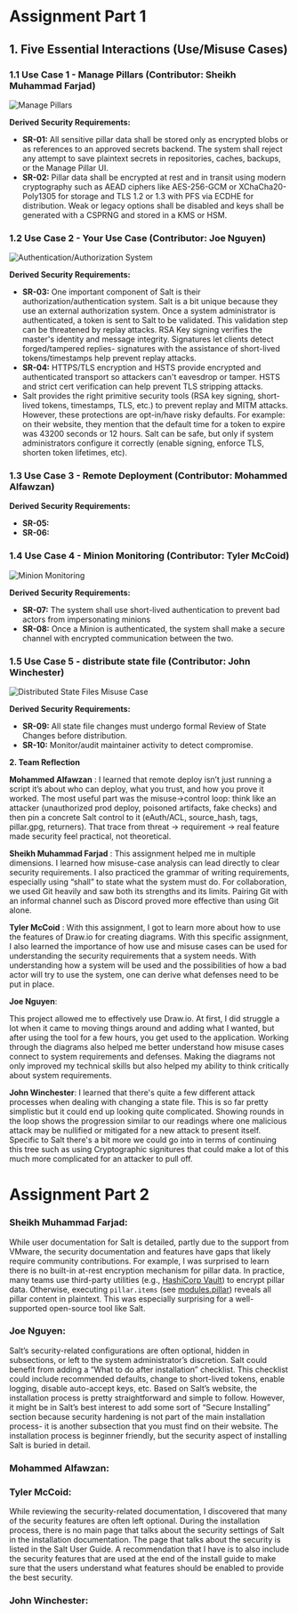 # Assignment Part 1

## 1. Five Essential Interactions (Use/Misuse Cases)

### 1.1 Use Case 1 - Manage Pillars (Contributor: Sheikh Muhammad Farjad)

![Manage Pillars](./use_cases/Use-Misuse_Case_Farjad.svg)


**Derived Security Requirements:**
- **SR-01:** All sensitive pillar data shall be stored only as encrypted blobs or as references to an approved secrets backend. The system shall reject any attempt to save plaintext secrets in repositories, caches, backups, or the Manage Pillar UI.
- **SR-02:** Pillar data shall be encrypted at rest and in transit using modern cryptography such as AEAD ciphers like AES-256-GCM or XChaCha20-Poly1305 for storage and TLS 1.2 or 1.3 with PFS via ECDHE for distribution. Weak or legacy options shall be disabled and keys shall be generated with a CSPRNG and stored in a KMS or HSM.



### 1.2 Use Case 2 - Your Use Case (Contributor: Joe Nguyen)



![Authentication/Authorization System](./use_cases/Use-MisuseJoe.svg)






**Derived Security Requirements:**
- **SR-03:** One important component of Salt is their authorization/authentication system. Salt is a bit unique because they use an external authorization system. Once a system administrator is authenticated, a token is sent to Salt to be validated. This validation step can be threatened by replay attacks. RSA Key signing verifies the master's identity and message integrity. Signatures let clients detect forged/tampered replies- signatures with the assistance of short-lived tokens/timestamps help prevent replay attacks. 
- **SR-04:** HTTPS/TLS encryption and HSTS provide encrypted and authenticated transport so attackers can't eavesdrop or tamper. HSTS and strict cert verification can help prevent TLS stripping attacks.
- Salt provides the right primitive security tools (RSA key signing, short-lived tokens, timestamps, TLS, etc.) to prevent replay and MITM attacks. However, these protections are opt-in/have risky defaults. For example: on their website, they mention that the default time for a token to expire was 43200 seconds or 12 hours. Salt can be safe, but only if system administrators configure it correctly (enable signing, enforce TLS, shorten token lifetimes, etc).



### 1.3 Use Case 3 - Remote Deployment (Contributor: Mohammed Alfawzan)






**Derived Security Requirements:**
- **SR-05:** 
- **SR-06:**  



### 1.4 Use Case 4 - Minion Monitoring (Contributor: Tyler McCoid)

![Minion Monitoring](./use_cases/Use-Misuse_Case.svg)




**Derived Security Requirements:**
- **SR-07:** The system shall use short-lived authentication to prevent bad actors from impersonating minions
- **SR-08:** Once a Minion is authenticated, the system shall make a secure channel with encrypted communication between the two.


### 1.5 Use Case 5 - distribute state file (Contributor: John Winchester)
![Distributed State Files Misuse Case](./use_cases/MisUseCasesV4greyovals.svg)





**Derived Security Requirements:**
- **SR-09:** All state file changes must undergo formal Review of State Changes before distribution.
- **SR-10:** Monitor/audit maintainer activity to detect compromise.  


**2. Team Reflection**

**Mohammed Alfawzan** : I learned that remote deploy isn’t just running a script it’s about who can deploy, what you trust, and how you prove it worked. The most useful part was the misuse→control loop: think like an attacker (unauthorized prod deploy, poisoned artifacts, fake checks) and then pin a concrete Salt control to it (eAuth/ACL, source_hash, tags, pillar.gpg, returners). That trace from threat → requirement → real feature made security feel practical, not theoretical.

**Sheikh Muhammad Farjad** : This assignment helped me in multiple dimensions. I learned how misuse-case analysis can lead directly to clear security requirements. I also practiced the grammar of writing requirements, especially using “shall” to state what the system must do. For collaboration, we used Git heavily and saw both its strengths and its limits. Pairing Git with an informal channel such as Discord proved more effective than using Git alone.

**Tyler McCoid** : With this assignment, I got to learn more about how to use the features of Draw.io for creating diagrams. With this specific assignment, I also learned the importance of how use and misuse cases can be used for understanding the security requirements that a system needs. With understanding how a system will be used and the possibilities of how a bad actor will try to use the system, one can derive what defenses need to be put in place.  

**Joe Nguyen**: 

This project allowed me to effectively use Draw.io. At first, I did struggle a lot when it came to moving things around and adding what I wanted, but after using the tool for a few hours, you get used to the application. Working through the diagrams also helped me better understand how misuse cases connect to system requirements and defenses. Making the diagrams not only improved my technical skills but also helped my ability to think critically about system requirements.


**John Winchester**: I learned that there's quite a few different attack processes when dealing with changing a state file. This is so far pretty simplistic but it could end up looking quite complicated. Showing rounds in the loop shows the progression similar to our readings where one malicious attack may be nullified or mitigated for a new attack to present itself. Specific to Salt there's a bit more we could go into in terms of continuing this tree such as using Cryptographic signitures that could make a lot of this much more complicated for an attacker to pull off. 





# Assignment Part 2

### Sheikh Muhammad Farjad:
While user documentation for Salt is detailed, partly due to the support from VMware, the security documentation and features have gaps that likely require community contributions. For example, I was surprised to learn there is no built-in at-rest encryption mechanism for pillar data. In practice, many teams use third-party utilities (e.g., [HashiCorp Vault](https://www.hashicorp.com/en/products/vault)) to encrypt pillar data. Otherwise, executing `pillar.items` (see [modules.pillar](https://docs.saltproject.io/en/3006/ref/modules/all/salt.modules.pillar.html)) reveals all pillar content in plaintext. This was especially surprising for a well-supported open-source tool like Salt.

### Joe Nguyen:
Salt’s security-related configurations are often optional, hidden in subsections, or left to the system administrator’s discretion. Salt could benefit from adding a “What to do after installation” checklist. This checklist could include recommended defaults, change to short-lived tokens, enable logging, disable auto-accept keys, etc. Based on Salt’s website, the installation process is pretty straightforward and simple to follow. However, it might be in Salt’s best interest to add some sort of “Secure Installing” section because security hardening is not part of the main installation process- it is another subsection that you must find on their website. The installation process is beginner friendly, but the security aspect of installing Salt is buried in detail.

### Mohammed Alfawzan: 


### Tyler McCoid:  
While reviewing the security-related documentation, I discovered that many of the security features are often left optional. During the installation process, there is no main page that talks about the security settings of Salt in the installation documentation. The page that talks about the security is listed in the Salt User Guide. A recommendation that I have is to also include the security features that are used at the end of the install guide to make sure that the users understand what features should be enabled to provide the best security. 


### John Winchester:



